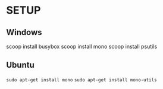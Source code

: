 # SETUP

## Windows
scoop install busybox
scoop install mono
scoop install psutils

## Ubuntu

```sudo apt-get install mono```
```sudo apt-get install mono-utils```
